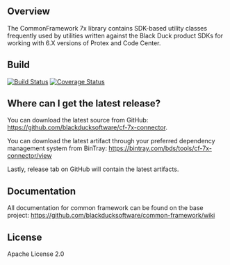 ## Overview ##
The CommonFramework 7x library contains SDK-based utility classes frequently used by utilities written against the Black Duck product SDKs for working with 6.X versions of Protex and Code Center.

## Build ##

[![Build Status](https://travis-ci.org/blackducksoftware/cf-7x-connector.svg?branch=master)](https://travis-ci.org/blackducksoftware/cf-7x-connector)
[![Coverage Status](https://coveralls.io/repos/github/blackducksoftware/cf-7x-connector/badge.svg?branch=master)](https://coveralls.io/github/blackducksoftware/cf-7x-connector?branch=master)

## Where can I get the latest release? ##
You can download the latest source from GitHub: https://github.com/blackducksoftware/cf-7x-connector. 

You can download the latest artifact through your preferred dependency management system from BinTray: https://bintray.com/bds/tools/cf-7x-connector/view

Lastly, release tab on GitHub will contain the latest artifacts.

## Documentation ##

All documentation for common framework can be found on the base project:  https://github.com/blackducksoftware/common-framework/wiki

## License ##
Apache License 2.0

